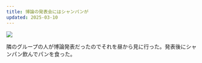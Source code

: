 ```yaml
---
title: 博論の発表会にはシャンパンが
updated: 2025-03-10
---
```

![](https://i.imgur.com/Ip1EtVu.jpeg)

隣のグループの人が博論発表だったのでそれを昼から見に行った。発表後にシャンパン飲んでパンを食った。
